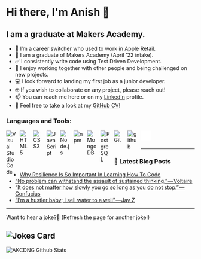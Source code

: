 # Hi there, I'm Anish 👋 

## I am a graduate at Makers Academy.

- 🔄 I’m a career switcher who used to work in Apple Retail.
- 🌱 I am a graduate of Makers Academy (April '22 intake).
- ✅ I consistently write code using Test Driven Development.
- 🤝 I enjoy working together with other people and being challenged on new projects.
- 💻 I look forward to landing my first job as a junior developer.
- 🤓 If you wish to collaborate on any project, please reach out!
- 📫 You can reach me here or on my [LinkedIn](https://www.linkedin.com/in/anishkakaiya/) profile.
- 📨 Feel free to take a look at my [GitHub CV](https://github.com/AKCDNG/CV)!

### Languages and Tools:

<img align="left" alt="Visual Studio Code" width="26px" src="https://cdn.jsdelivr.net/gh/devicons/devicon/icons/vscode/vscode-original.svg" style="padding-right:10px;" />
<img align="left" alt="HTML5" width="26px" src="https://cdn.jsdelivr.net/gh/devicons/devicon/icons/html5/html5-original.svg" style="padding-right:10px;" />
<img align="left" alt="CSS3" width="26px" src="https://cdn.jsdelivr.net/gh/devicons/devicon/icons/css3/css3-original.svg" style="padding-right:10px;" />
<img align="left" alt="JavaScript" width="26px" src="https://cdn.jsdelivr.net/gh/devicons/devicon/icons/javascript/javascript-original.svg" style="padding-right:10px;" />
<img align="left" alt="Node.js" width="26px" src="https://cdn.jsdelivr.net/gh/devicons/devicon/icons/nodejs/nodejs-original.svg" style="padding-right:10px;" />
<img align="left" alt="npm" width="26px" src="https://user-images.githubusercontent.com/25181517/121401671-49102800-c959-11eb-9f6f-74d49a5e1774.png" style="padding-right:10px;" />
<img align="left" alt="MongoDB" width="26px" src="https://cdn.jsdelivr.net/gh/devicons/devicon/icons/mongodb/mongodb-original.svg" style="padding-right:10px;" />
<img align="left" alt="PostgreSQL" width="26px" src="https://user-images.githubusercontent.com/25181517/117208740-bfb78400-adf5-11eb-97bb-09072b6bedfc.png" style="padding-right:10px;" />
<img align="left" alt="Git" width="26px" src="https://user-images.githubusercontent.com/25181517/117364277-fc4eb280-aebd-11eb-8769-a3583c6a2037.png"
style="padding-right:10px;" />
<img align="left" alt="github" width="26px" src="https://user-images.githubusercontent.com/25181517/117364276-fc4eb280-aebd-11eb-92ba-8a6ef74b7313.png" style="padding-right:10px;" />
<img align="left" alt="Terminal" width="26px" src="https://github.com/codeSTACKr/codeSTACKr/raw/master/img/terminal-dark.svg" style="padding-right:10px;"/>
<br />
<br />

---

### 📕 Latest Blog Posts
<!-- BLOG-POST-LIST:START -->
- [Why Resilience Is So Important In Learning How To Code](https://medium.com/@anishkakaiya/why-resilience-is-so-important-in-learning-how-to-code-48bfe1ec63ff?source=rss-b1ddc7d1a516------2)
- [“No problem can withstand the assault of sustained thinking.” — Voltaire](https://medium.com/@anishkakaiya/no-problem-can-withstand-the-assault-of-sustained-thinking-voltaire-9f7abcbec32b?source=rss-b1ddc7d1a516------2)
- [“It does not matter how slowly you go so long as you do not stop.” — Confucius](https://medium.com/@anishkakaiya/it-does-not-matter-how-slowly-you-go-so-long-as-you-do-not-stop-confucius-f37b8ece0151?source=rss-b1ddc7d1a516------2)
- [“I’m a hustler baby; I sell water to a well” — Jay Z](https://medium.com/@anishkakaiya/im-a-hustler-baby-i-sell-water-to-a-well-jay-z-904b5e98b32?source=rss-b1ddc7d1a516------2)
<!-- BLOG-POST-LIST:END -->

---

Want to hear a joke?🤪 (Refresh the page for another joke!)

![Jokes Card](https://readme-jokes.vercel.app/api?hideBorder)
---

<img align="left" alt="AKCDNG Github Stats" src="https://github-readme-stats.vercel.app/api?username=AKCDNG&custom_title=Anish%27s%20GitHub%20Stats&show_icons=true&hide_border=true&theme=tokyonight"/>
